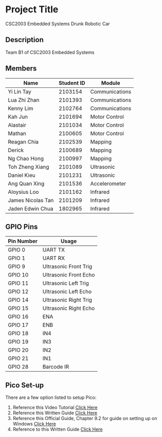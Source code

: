 # Project Title

CSC2003 Embedded Systems Drunk Robotic Car

## Description

Team B1 of CSC2003 Embedded Systems


## Members

| Name              | Student ID | Module          |
| ----------------- | ---------- | --------------- |
| Yi Lin Tay        | 2103154    | Communications  |
| Lua Zhi Zhan      | 2101393    | Communications  |
| Kenny Lim         | 2102764    | Communications  |
| Kah Jun           | 2101694    | Motor Control   |
| Alastair          | 2101034    | Motor Control   |
| Mathan            | 2100605    | Motor Control   |
| Reagan Chia       | 2102539    | Mapping         |
| Derick            | 2100689    | Mapping         |
| Ng Chao Hong      | 2100997    | Mapping         |
| Toh Zheng Xiang   | 2101089    | Ultrasonic      |
| Daniel Kieu       | 2101231    | Ultrasonic      |
| Ang Quan Xing     | 2101536    | Accelerometer   |
| Aloysius Loo      | 2101162    | Infrared        |
| James Nicolas Tan | 2101209    | Infrared        |
| Jaden Edwin Chua  | 1802965    | Infrared        |

## GPIO Pins

| Pin Number | Usage                 |
| ---------- | --------------------- |
| GPIO 0     | UART TX               |
| GPIO 1     | UART RX               |
| GPIO 9    | Ultrasonic Front Trig |
| GPIO 10    | Ultrasonic Front Echo |
| GPIO 11    | Ultrasonic Left Trig  |
| GPIO 12    | Ultrasonic Left Echo  |
| GPIO 14    | Ultrasonic Right Trig |
| GPIO 15    | Ultrasonic Right Echo |
| GPIO 16    | ENA                   |
| GPIO 17    | ENB                   |
| GPIO 18    | IN4                   |
| GPIO 19    | IN3                   |
| GPIO 20    | IN2                   |
| GPIO 21    | IN1                   |
| GPIO 28    | Barcode IR            |

## Pico Set-up

There are a few option listed to setup Pico:

1. Reference this Video Tutorial [Click Here](https://www.youtube.com/watch?v=B5rQSoOmR5w)
2. Reference this Written Guide [Click Here](https://www.digikey.sg/en/maker/projects/raspberry-pi-pico-and-rp2040-cc-part-1-blink-and-vs-code/7102fb8bca95452e9df6150f39ae8422)
3. Reference this Official Guide, Chapter 9.2 for guide on setting up on Windows [Click Here](https://datasheets.raspberrypi.com/pico/getting-started-with-pico.pdf)
4. Reference to this Written Guide [Click Here](https://www.hackster.io/lawrence-wiznet-io/how-to-setup-raspberry-pi-pico-c-c-sdk-in-window10-f2b816)